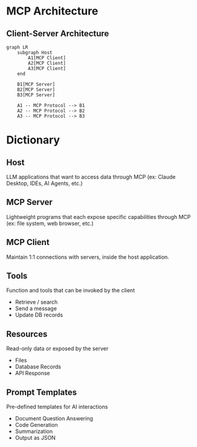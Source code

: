 # MCP Architecture

## Client-Server Architecture

```mermaid
graph LR
    subgraph Host
        A1[MCP Client]
        A2[MCP Client]
        A3[MCP Client]
    end

    B1[MCP Server]
    B2[MCP Server]
    B3[MCP Server]

    A1 -- MCP Protocol --> B1
    A2 -- MCP Protocol --> B2
    A3 -- MCP Protocol --> B3
```

# Dictionary

## Host 
LLM applications that want to access data through MCP (ex: Claude Desktop, IDEs, AI Agents, etc.)

## MCP Server
Lightweight programs that each expose specific capabilities through MCP (ex: file system, web browser, etc.)

## MCP Client
Maintain 1:1 connections with servers, inside the host application.

## Tools
Function and tools that can be invoked by the client
  - Retrieve / search
  - Send a message
  - Update DB records

## Resources
Read-only data or exposed by the server
  - Files
  - Database Records
  - API Response 

## Prompt Templates
Pre-defined templates for AI interactions
  - Document Question Answering
  - Code Generation
  - Summarization
  - Output as JSON
